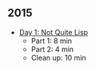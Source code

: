 ## 2015

- [Day 1: Not Quite Lisp](2015/day-1)
  - Part 1: 8 min
  - Part 2: 4 min
  - Clean up: 10 min
